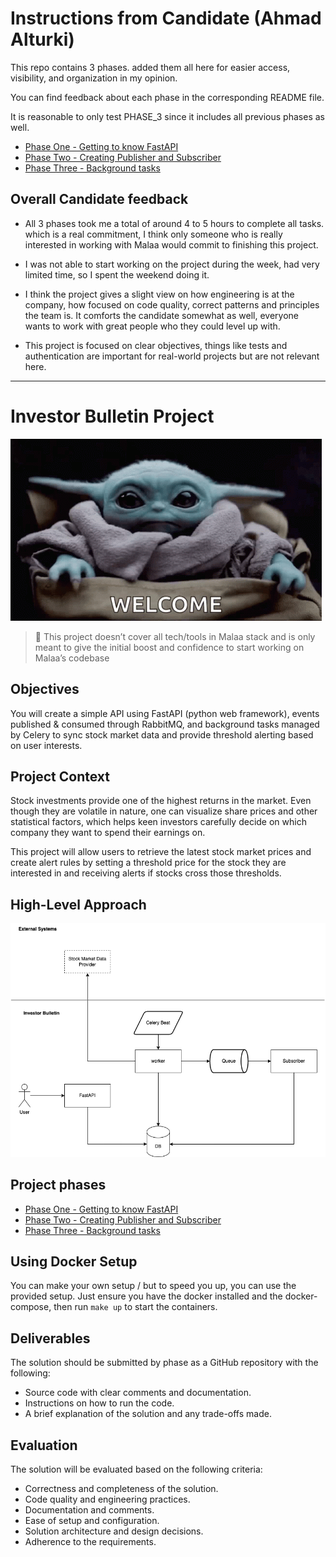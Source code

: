 # Instructions from Candidate (Ahmad Alturki)
This repo contains 3 phases. added them all here for easier access,  visibility, and organization in my opinion.

You can find feedback about each phase in the corresponding README file.

It is reasonable to only test PHASE_3 since it includes all previous phases as well.

- [Phase One - Getting to know FastAPI](./phase_1/README.md)
- [Phase Two - Creating Publisher and Subscriber](./phase_2/README.md)
- [Phase Three - Background tasks](./phase_3/README.md)

## Overall Candidate feedback
- All 3 phases took me a total of around 4 to 5 hours to complete all tasks. which is a real commitment, I think only someone who is really interested in working with Malaa would commit to finishing this project.

- I was not able to start working on the project during the week, had very limited time, so I spent the weekend doing it.

- I think the project gives a slight view on how engineering is at the company, how focused on code quality, correct patterns and principles the team is. It comforts the candidate somewhat as well, everyone wants to work with great people who they could level up with.

- This project is focused on clear objectives, things like tests and authentication are important for real-world projects but are not relevant here.

---

# Investor Bulletin Project

![Welcome](./imgs/hello-welcome.gif)

> 🚨 This project doesn’t cover all tech/tools in Malaa stack and is only meant to give the initial boost and confidence to start working on Malaa’s codebase
>
## Objectives

You will create a simple API using FastAPI (python web framework), events published & consumed through RabbitMQ, and background tasks managed by Celery to sync stock market data and provide threshold alerting based on user interests.

## Project Context

Stock investments provide one of the highest returns in the market. Even though they are volatile in nature, one can visualize share prices and other statistical factors, which helps keen investors carefully decide on which company they want to spend their earnings on.

This project will allow users to retrieve the latest stock market prices and create alert rules by setting a threshold price for the stock they are interested in and receiving alerts if stocks cross those thresholds.

## High-Level Approach

![high-level](imgs/high-level.png)

## Project phases

- [Phase One - Getting to know FastAPI](./phase_1/README.md)
- [Phase Two - Creating Publisher and Subscriber](./phase_2/README.md)
- [Phase Three - Background tasks](./phase_3/README.md)

## Using Docker Setup

You can make your own setup / but to speed you up, you can use the provided setup. Just ensure you have the docker installed and the docker-compose, then run `make up` to start the containers.

## Deliverables

The solution should be submitted by phase as a GitHub repository with the following:

- Source code with clear comments and documentation.
- Instructions on how to run the code.
- A brief explanation of the solution and any trade-offs made.
## Evaluation

The solution will be evaluated based on the following criteria:

- Correctness and completeness of the solution.
- Code quality and engineering practices.
- Documentation and comments.
- Ease of setup and configuration.
- Solution architecture and design decisions.
- Adherence to the requirements.
